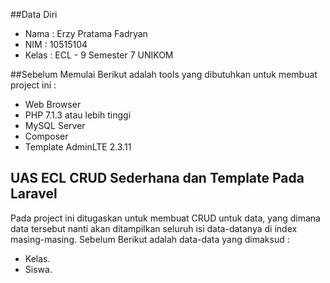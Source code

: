 ##Data Diri
- Nama : Erzy Pratama Fadryan
- NIM : 10515104
- Kelas : ECL - 9 Semester 7 UNIKOM

##Sebelum Memulai
Berikut adalah tools yang dibutuhkan untuk membuat project ini :
- Web Browser 
- PHP 7.1.3 atau lebih tinggi 
- MySQL Server
- Composer
- Template AdminLTE 2.3.11

## UAS ECL CRUD Sederhana dan Template Pada Laravel
Pada project ini ditugaskan untuk membuat CRUD untuk data, yang dimana data tersebut nanti akan ditampilkan seluruh isi data-datanya di index masing-masing. Sebelum Berikut adalah data-data yang dimaksud :
- Kelas.
- Siswa.



